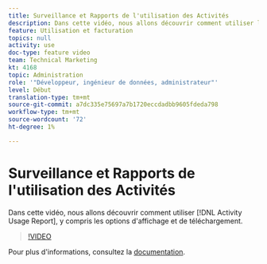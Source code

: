 ```yaml
---
title: Surveillance et Rapports de l'utilisation des Activités
description: Dans cette vidéo, nous allons découvrir comment utiliser le rapport d’utilisation des Activités, y compris les options d’affichage et de téléchargement.
feature: Utilisation et facturation
topics: null
activity: use
doc-type: feature video
team: Technical Marketing
kt: 4168
topic: Administration
role: '"Développeur, ingénieur de données, administrateur"'
level: Début
translation-type: tm+mt
source-git-commit: a7dc335e75697a7b1720eccdadbb9605fdeda798
workflow-type: tm+mt
source-wordcount: '72'
ht-degree: 1%

---
```



# Surveillance et Rapports de l&#39;utilisation des Activités

Dans cette vidéo, nous allons découvrir comment utiliser [!DNL Activity Usage Report], y compris les options d&#39;affichage et de téléchargement.

>[!VIDEO](https://video.tv.adobe.com/v/31443/?quality=12)

Pour plus d&#39;informations, consultez la [documentation](https://docs.adobe.com/content/help/en/audience-manager/user-guide/features/administration/activity-usage-reporting.html).

